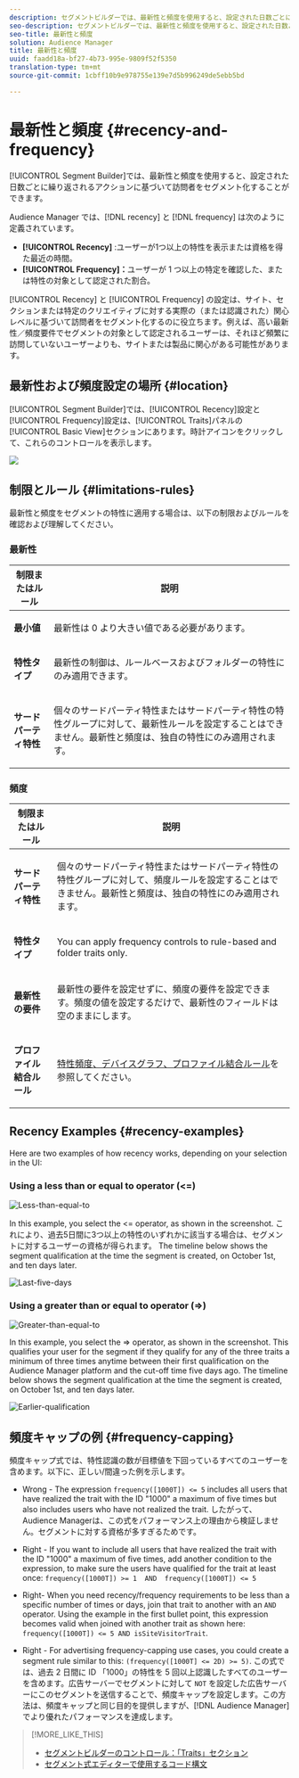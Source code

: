 ```yaml
---
description: セグメントビルダーでは、最新性と頻度を使用すると、設定された日数ごとに繰り返されるアクションに基づいて訪問者をセグメント化することができます。
seo-description: セグメントビルダーでは、最新性と頻度を使用すると、設定された日数ごとに繰り返されるアクションに基づいて訪問者をセグメント化することができます。
seo-title: 最新性と頻度
solution: Audience Manager
title: 最新性と頻度
uuid: faadd18a-bf27-4b73-995e-9809f52f5350
translation-type: tm+mt
source-git-commit: 1cbff10b9e978755e139e7d5b996249de5ebb5bd

---
```



# 最新性と頻度 {#recency-and-frequency}

[!UICONTROL Segment Builder]では、最新性と頻度を使用すると、設定された日数ごとに繰り返されるアクションに基づいて訪問者をセグメント化することができます。

Audience Manager では、[!DNL recency] と [!DNL frequency] は次のように定義されています。

* **[!UICONTROL Recency]** :ユーザーが1つ以上の特性を表示または資格を得た最近の時間。
* **[!UICONTROL Frequency]：**&#x200B;ユーザーが 1 つ以上の特定を確認した、または特性の対象として認定された割合。

[!UICONTROL Recency] と [!UICONTROL Frequency] の設定は、サイト、セクションまたは特定のクリエイティブに対する実際の（または認識された）関心レベルに基づいて訪問者をセグメント化するのに役立ちます。例えば、高い最新性／頻度要件でセグメントの対象として認定されるユーザーは、それほど頻繁に訪問していないユーザーよりも、サイトまたは製品に関心がある可能性があります。

## 最新性および頻度設定の場所 {#location}

[!UICONTROL Segment Builder]では、[!UICONTROL Recency]設定と[!UICONTROL Frequency]設定は、[!UICONTROL Traits]パネルの[!UICONTROL Basic View]セクションにあります。時計アイコンをクリックして、これらのコントロールを表示します。

![](assets/recency_frequency.png)

## 制限とルール {#limitations-rules}

最新性と頻度をセグメントの特性に適用する場合は、以下の制限およびルールを確認および理解してください。

### 最新性

<table id="table_026064124C694D75B7A960457D50170B"> 
 <thead> 
  <tr> 
   <th colname="col1" class="entry"> 制限またはルール </th> 
   <th colname="col2" class="entry"> 説明 </th> 
  </tr> 
 </thead>
 <tbody> 
  <tr> 
   <td colname="col1"> <p> <b>最小値</b> </p> </td> 
   <td colname="col2"> <p>最新性は 0 より大きい値である必要があります。 </p> </td> 
  </tr>
  <tr> 
   <td colname="col1"> <p> <b>特性タイプ</b> </p> </td> 
   <td colname="col2"> <p>最新性の制御は、ルールベースおよびフォルダーの特性にのみ適用できます。 </p> </td> 
  </tr> 
  <tr> 
   <td colname="col1"> <p> <b>サードパーティ特性</b> </p> </td> 
   <td colname="col2"> <p>個々のサードパーティ特性またはサードパーティ特性の特性グループに対して、最新性ルールを設定することはできません。最新性と頻度は、独自の特性にのみ適用されます。 </p> </td> 
  </tr> 
 </tbody> 
</table>

### 頻度

<table id="table_EBD621D26C8B4D03933E8C0753C892A7"> 
 <thead> 
  <tr> 
   <th colname="col1" class="entry"> 制限またはルール </th> 
   <th colname="col2" class="entry"> 説明 </th> 
  </tr> 
 </thead>
 <tbody> 
  <tr> 
   <td colname="col1"> <p> <b>サードパーティ特性</b> </p> </td> 
   <td colname="col2"> <p>個々のサードパーティ特性またはサードパーティ特性の特性グループに対して、頻度ルールを設定することはできません。最新性と頻度は、独自の特性にのみ適用されます。 </p> </td> 
  </tr> 
  <tr> 
   <td colname="col1"> <p> <b>特性タイプ</b> </p> </td> 
   <td colname="col2"> <p>You can apply frequency controls to rule-based and folder traits only. </p> </td> 
  </tr> 
  <tr> 
   <td colname="col1"> <p> <b>最新性の要件</b> </p> </td> 
   <td colname="col2"> <p>最新性の要件を設定せずに、頻度の要件を設定できます。<i></i>頻度の値を設定するだけで、最新性のフィールドは空のままにします。 </p> </td> 
  </tr> 
  <tr> 
   <td colname="col1"> <p><b>プロファイル結合ルール</b> </p> </td> 
   <td colname="col2"> <p><a href="../../faq/faq-profile-merge.md#trait-freq-device-rules">特性頻度、デバイスグラフ、プロファイル結合ルール</a>を参照してください。 </p> </td> 
  </tr> 
 </tbody> 
</table>

## Recency Examples {#recency-examples}

Here are two examples of how recency works, depending on your selection in the UI:

### Using a less than or equal to operator (&lt;=)

![Less-than-equal-to](assets/less-than-equal-to.png)

In this example, you select the &lt;= operator, as shown in the screenshot. これにより、過去5日間に3つ以上の特性のいずれかに該当する場合は、セグメントに対するユーザーの資格が得られます。 The timeline below shows the segment qualification at the time the segment is created, on October 1st, and ten days later.

![Last-five-days](assets/last-5-days.png)

### Using a greater than or equal to operator (=&gt;)

![Greater-than-equal-to](assets/greater-than-equal-to.png)

In this example, you select the =&gt; operator, as shown in the screenshot. This qualifies your user for the segment if they qualify for any of the three traits a minimum of three times anytime between their first qualification on the Audience Manager platform and the cut-off time five days ago. The timeline below shows the segment qualification at the time the segment is created, on October 1st, and ten days later.

![Earlier-qualification](assets/earlier-qualification.png)


## 頻度キャップの例 {#frequency-capping}

頻度キャップ式では、特性認識の数が目標値を下回っているすべてのユーザーを含めます。以下に、正しい/間違った例を示します。

* Wrong - The expression `frequency([1000T]) <= 5` includes all users that have realized the trait with the ID "1000" a maximum of five times but also includes users who have not realized the trait. したがって、Audience Managerは、この式をパフォーマンス上の理由から検証しません。セグメントに対する資格が多すぎるためです。

* Right - If you want to include all users that have realized the trait with the ID "1000" a maximum of five times, add another condition to the expression, to make sure the users have qualified for the trait at least once:  `frequency([1000T]) >= 1  AND  frequency([1000T]) <= 5`

* Right- When you need recency/frequency requirements to be less than a specific number of times or days, join that trait to another with an `AND` operator. Using the example in the first bullet point, this expression becomes valid when joined with another trait as shown here: `frequency([1000T]) <= 5 AND isSiteVisitorTrait`.

* Right - For advertising frequency-capping use cases, you could create a segment rule similar to this: `(frequency([1000T] <= 2D) >= 5)`. この式では、過去 2 日間に ID 「1000」の特性を 5 回以上認識したすべてのユーザーを含めます。広告サーバーでセグメントに対して `NOT` を設定した広告サーバーにこのセグメントを送信することで、頻度キャップを設定します。この方法は、頻度キャップと同じ目的を提供しますが、[!DNL Audience Manager] でより優れたパフォーマンスを達成します。

>[!MORE_LIKE_THIS]
>
>* [セグメントビルダーのコントロール：「Traits」セクション](../../features/segments/segment-builder.md#segment-builder-controls-traits)
>* [セグメント式エディターで使用するコード構文](../../features/segments/segment-code-syntax.md)

